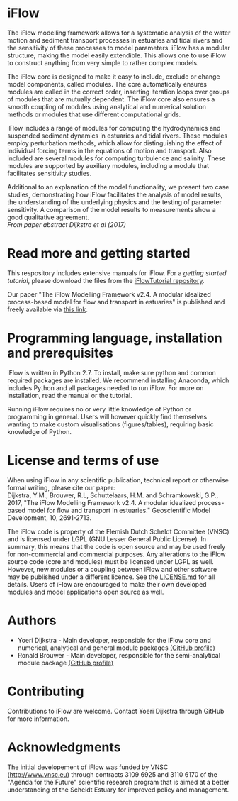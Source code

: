 # iFlow
The iFlow modelling framework allows for a systematic analysis of the water motion and sediment transport processes in estuaries and tidal rivers and the sensitivity of these processes to model parameters. iFlow has a modular structure, making the model easily extendible. This allows one to use iFlow to construct anything from very simple to rather complex models. 

The iFlow core is designed to make it easy to include, exclude or change model components, called modules. The core automatically ensures modules are called in the correct order, inserting iteration loops over groups of modules that are mutually dependent. The iFlow core also ensures a smooth coupling of modules using analytical and numerical solution methods or modules that use different computational grids.

iFlow includes a range of modules for computing the hydrodynamics and suspended sediment dynamics in estuaries and tidal rivers. These modules employ perturbation methods, which allow for distinguishing the effect of individual forcing terms in the equations of motion and transport. Also included are several modules for computing turbulence and salinity. These modules are supported by auxiliary modules, including a module that facilitates sensitivity studies. 

Additional to an explanation of the model functionality, we present two case studies, demonstrating how iFlow facilitates the analysis of model results, the understanding of the underlying physics and the testing of parameter sensitivity. A comparison of the model results to measurements show a good qualitative agreement.   
 *From paper abstract Dijkstra et al (2017)*

# Read more and getting started
This respository includes extensive manuals for iFlow. For a *getting started tutorial*, please download the files from the [iFlowTutorial repository](https://github.com/YoeriDijkstra/iFlowTutorial). 

Our paper "The iFlow Modelling Framework v2.4. A modular idealized process-based model for flow and transport in estuaries" is published and freely available via [this link](https://doi.org/10.5194/gmd-10-2691-2017).

# Programming language, installation and prerequisites
iFlow is written in Python 2.7. To install, make sure python and common required packages are installed. We recommend installing Anaconda, which includes Python and all packages needed to run iFlow. For more on installation, read the manual or the tutorial.

Running iFlow requires no or very little knowledge of Python or programming in general. Users will however quickly find themselves wanting to make custom visualisations (figures/tables), requiring basic knowledge of Python. 

# License and terms of use
When using iFlow in any scientific publication, technical report or otherwise formal writing, please cite our paper:  
Dijkstra, Y.M., Brouwer, R.L, Schuttelaars, H.M. and Schramkowski, G.P., 2017, "The iFlow Modelling Framework v2.4. A modular idealized process-based model for flow and transport in estuaries." Geoscientific Model Development, 10, 2691-2713.

The iFlow code is property of the Flemish Dutch Scheldt Committee (VNSC) and is licensed under LGPL (GNU Lesser General Public License). In summary, this means that the code is open source and may be used freely for non-commercial and commercial purposes. Any alterations to the iFlow source code (core and modules) must be licensed under LGPL as well. However, new modules or a coupling between iFlow and other software may be published under a different licence. See the [LICENSE.md](LICENSE.md) for all details. Users of iFlow are encouraged to make their own developed modules and model applications open source as well. 

# Authors
* Yoeri Dijkstra - Main developer, responsible for the iFlow core and numerical, analytical and general module packages [(GitHub profile)](https://github.com/YoeriDijkstra) 
* Ronald Brouwer - Main developer, responsible for the semi-analytical module package [(GitHub profile)](https://github.com/rlbrouwer) 

# Contributing
Contributions to iFlow are welcome. Contact Yoeri Dijkstra through GitHub for more information.

# Acknowledgments
The initial developement of iFlow was funded by VNSC (http://www.vnsc.eu) through contracts 3109 6925 and 3110 6170 of the "Agenda for the Future" scientific research program that is aimed at a better understanding of the Scheldt Estuary for improved policy and management. 

